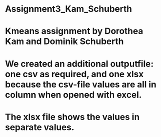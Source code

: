 # Assignment3_Kam_Schuberth
# Kmeans assignment by Dorothea Kam and Dominik Schuberth
# We created an additional outputfile: one csv as required, and one xlsx because the csv-file values are all in column when opened with excel.
# The xlsx file shows the values in separate values.
